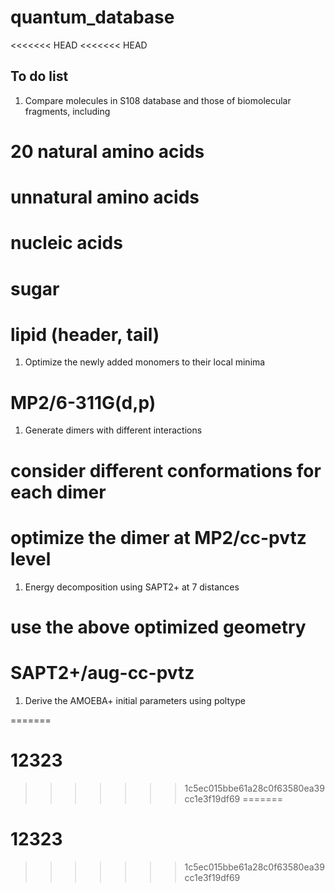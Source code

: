 # quantum_database
<<<<<<< HEAD
<<<<<<< HEAD

## To do list

1. Compare molecules in S108 database and those of biomolecular fragments, including
  # 20 natural amino acids
  # unnatural amino acids
  # nucleic acids
  # sugar
  # lipid (header, tail)

1. Optimize the newly added monomers to their local minima
  # MP2/6-311G(d,p) 

1. Generate dimers with different interactions
  # consider different conformations for each dimer
  # optimize the dimer at MP2/cc-pvtz level

1. Energy decomposition using SAPT2+ at 7 distances
  # use the above optimized geometry
  # SAPT2+/aug-cc-pvtz

1. Derive the AMOEBA+ initial parameters using poltype
  
=======
# 12323
>>>>>>> 1c5ec015bbe61a28c0f63580ea39cc1e3f19df69
=======
# 12323
>>>>>>> 1c5ec015bbe61a28c0f63580ea39cc1e3f19df69

